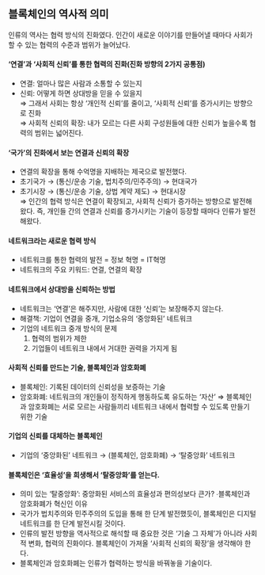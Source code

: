 ## 블록체인의 역사적 의미

인류의 역사는 협력 방식의 진화였다. 인간이 새로운 이야기를 만들어낼 때마다 사회가 할 수 있는 협력의 수준과 범위가 늘어났다. 

#### ‘연결’과 ‘사회적 신뢰’를 통한 협력의 진화(진화 방향의 2가지 공통점)
- 연결: 얼마나 많은 사람과 소통할 수 있는지
- 신뢰: 어떻게 하면 상대방을 믿을 수 있을지   
  ⇒ 그래서 사회는 항상 ‘개인적 신뢰’를 줄이고, ‘사회적 신뢰’를 증가시키는 방향으로 진화   
  ⇒ 사회적 신뢰의 확장: 내가 모르는 다른 사회 구성원들에 대한 신뢰가 높을수록 협력의 범위는 넓어진다.

#### ‘국가’의 진화에서 보는 연결과 신뢰의 확장
- 연결의 확장을 통해 수억명을 지배하는 제국으로 발전했다.
- 초기국가 → (통신/운송 기술, 법치주의/민주주의) → 현대국가   
- 초기시장 → (통신/운송 기술, 상법 계약 제도) → 현대시장   
  ⇒ 인간의 협력 방식은 연결이 확장되고, 사회적 신뢰가 증가하는 방향으로 발전해왔다. 
  즉, 개인들 간의 연결과 신뢰를 증가시키는 기술이 등장할 때마다 인류가 발전해왔다.

#### 네트워크라는 새로운 협력 방식
- 네트워크를 통한 협력의 발전 = 정보 혁명 = IT혁명
- 네트워크의 주요 키워드: 연결, 연결의 확장

#### 네트워크에서 상대방을 신뢰하는 방법
- 네트워크는 ‘연결’은 해주지만, 사람에 대한 ‘신뢰’는 보장해주지 않는다.
- 해결책: 기업이 연결을 중개, 기업소유의 ‘중앙화된’ 네트워크
- 기업의 네트워크 중개 방식의 문제
  1) 협력의 범위가 제한
  2) 기업들이 네트워크 내에서 거대한 권력을 가지게 됨

#### 사회적 신뢰를 만드는 기술, 블록체인과 암호화폐
- 블록체인: 기록된 데이터의 신뢰성을 보증하는 기술
- 암호화폐: 네트워크의 개인들이 정직하게 행동하도록 유도하는 ‘자산’
  ⇒ 블록체인과 암호화폐는 서로 모르는 사람들끼리 네트워크 내에서 협력할 수 있도록 만들기 위한 기술

#### 기업의 신뢰를 대체하는 블록체인
- 기업의 ‘중앙화된’ 네트워크 → (블록체인, 암호화폐) → ‘탈중앙화’ 네트워크

#### 블록체인은 ‘효율성’을 희생해서 ‘탈중앙화’를 얻는다.
- 의미 있는 ‘탈중앙화’: 중앙화된 서비스의 효율성과 편의성보다 큰가?
∙블록체인과 암호화폐가 혁신인 이유
- 국가가 법치주의와 민주주의의 도입을 통해 한 단계 발전했듯이, 블록체인은 디지털 네트워크를 한 단계 발전시킬 것이다.
- 인류의 발전 방향을 역사적으로 해석할 때 중요한 것은 ‘기술 그 자체’가 아니라 사회적 변화, 협력의 진화이다. 
블록체인이 가져올 ‘사회적 신뢰의 확장’을 생각해야 한다.
- 블록체인과 암호화폐는 인류가 협력하는 방식을 바꿔놓을 기술이다.
